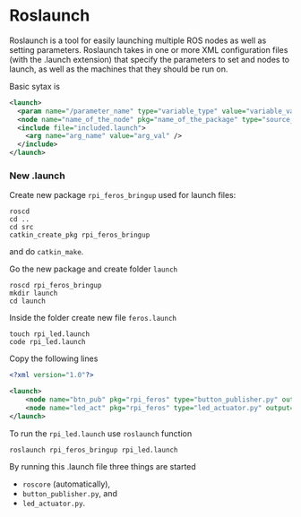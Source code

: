 # Roslaunch

Roslaunch is a tool for easily launching multiple ROS nodes as well as setting parameters. Roslaunch takes in one or more XML configuration files (with the .launch extension) that specify the parameters to set and nodes to launch, as well as the machines that they should be run on.

Basic sytax is
```xml
<launch>
  <param name="/parameter_name" type="variable_type" value="variable_value"/>
  <node name="name_of_the_node" pkg="name_of_the_package" type="source_file.py" ns="namespace" args="optional arguments"/>
  <include file="included.launch">
    <arg name="arg_name" value="arg_val" />
  </include>
</launch>
```
### New .launch

Create new package `rpi_feros_bringup` used for launch files:
```
roscd
cd ..
cd src
catkin_create_pkg rpi_feros_bringup
```
and do `catkin_make`.

Go the new package and create folder `launch`
```
roscd rpi_feros_bringup
mkdir launch
cd launch
```

Inside the folder create new file `feros.launch`
```
touch rpi_led.launch
code rpi_led.launch
```

Copy the following lines
```xml linenums="1" title="rpi_led.launch"
<?xml version="1.0"?>

<launch>
    <node name="btn_pub" pkg="rpi_feros" type="button_publisher.py" output="screen"/>
    <node name="led_act" pkg="rpi_feros" type="led_actuator.py" output="screen"/>   
</launch>
```

To run the `rpi_led.launch` use `roslaunch` function
```
roslaunch rpi_feros_bringup rpi_led.launch
```

By running this .launch file three things are started

- `roscore` (automatically),
- `button_publisher.py`, and
- `led_actuator.py`.

